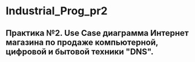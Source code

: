 # Industrial_Prog_pr2
## Практика №2. Use Case диаграмма Интернет магазина по продаже компьютерной, цифровой и бытовой техники "DNS".
